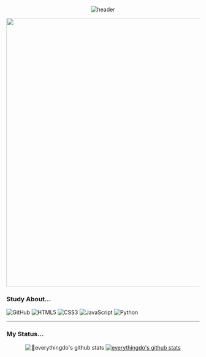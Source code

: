 <div align="center">
 
  ![header](https://capsule-render.vercel.app/api?type=transparent&color=timeGradient&height=100&section=header&text=🌼E_VERYTHING_DO🌼&fontColor=FF9E0F&fontSize=50&desc=얼레벌레%20코딩%20공부해보겠습니다&descSize=20&descAlignY=90)
  
</div>

<div align="center">
  <img src="https://www.ghibli.jp/gallery/ponyo022.jpg" width="700px"/>
</div>

### Study About...
![GitHub](https://img.shields.io/badge/github-%23121011.svg?style=for-the-badge&logo=github&logoColor=white)
![HTML5](https://img.shields.io/badge/html5-%23E34F26.svg?style=for-the-badge&logo=html5&logoColor=white)
![CSS3](https://img.shields.io/badge/css3-%231572B6.svg?style=for-the-badge&logo=css3&logoColor=white)
![JavaScript](https://img.shields.io/badge/javascript-%23323330.svg?style=for-the-badge&logo=javascript&logoColor=%23F7DF1E)
![Python](https://img.shields.io/badge/python-3670A0?style=for-the-badge&logo=python&logoColor=ffdd54)

<hr>

### My Status...

<div align="center">

 ![everythingdo's github stats](https://github-readme-stats.vercel.app/api?username=everythingdo&show_icons=true&theme=gruvbox)
 [![everythingdo's github stats](https://github-readme-stats.vercel.app/api/top-langs/?username=everythingdo&show_icons=true&hide_border=true&title_color=FF9E0F&icon_color=FF9E0F&layout=compact)](https://github.com/everythingdo)

</div>
